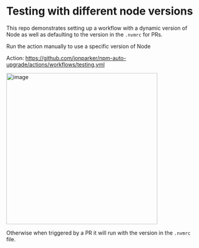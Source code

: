 # Testing with different node versions

This repo demonstrates setting up a workflow with a dynamic version of Node as well as defaulting to the version in the `.nvmrc` for PRs.

Run the action manually to use a specific version of Node

Action: https://github.com/jonparker/npm-auto-upgrade/actions/workflows/testing.yml

<img width="398" alt="image" src="https://github.com/jonparker/npm-auto-upgrade/assets/152131/77dd8b2c-fba3-438b-8e6a-73f24ec6d8e8">

Otherwise when triggered by a PR it will run with the version in the `.nvmrc` file.

